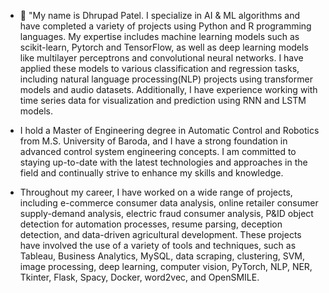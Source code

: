 - 👋 "My name is Dhrupad Patel. I specialize in AI & ML algorithms and have completed a variety of projects using Python and R programming languages. My expertise includes machine learning models such as scikit-learn, Pytorch and TensorFlow, as well as deep learning models like multilayer perceptrons and convolutional neural networks. I have applied these models to various classification and regression tasks, including natural language processing(NLP) projects using transformer models and audio datasets. Additionally, I have experience working with time series data for visualization and prediction using RNN and LSTM models.

- I hold a Master of Engineering degree in Automatic Control and Robotics from M.S. University of Baroda, and I have a strong foundation in advanced control system engineering concepts. I am committed to staying up-to-date with the latest technologies and approaches in the field and continually strive to enhance my skills and knowledge.

- Throughout my career, I have worked on a wide range of projects, including e-commerce consumer data analysis, online retailer consumer supply-demand analysis, electric fraud consumer analysis, P&ID object detection for automation processes, resume parsing, deception detection, and data-driven agricultural development. These projects have involved the use of a variety of tools and techniques, such as Tableau, Business Analytics, MySQL, data scraping, clustering, SVM, image processing, deep learning, computer vision, PyTorch, NLP, NER, Tkinter, Flask, Spacy, Docker, word2vec, and OpenSMILE.



<!---
DpD-Nightmare/DpD-Nightmare is a ✨ special ✨ repository because its `README.md` (this file) appears on your GitHub profile.
You can click the Preview link to take a look at your changes.
--->
